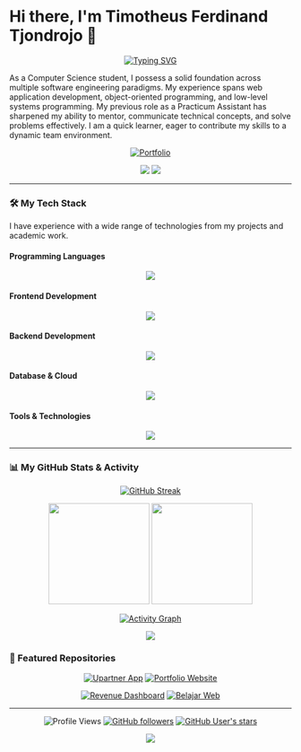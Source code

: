 # Hi there, I'm Timotheus Ferdinand Tjondrojo 👋
<p align="center">
  <a href="https://git.io/typing-svg"><img src="https://readme-typing-svg.demolab.com?font=Fira+Code&weight=600&size=24&pause=1000&color=2ca35c&center=true&vCenter=true&width=500&lines=Full-Stack+Developer;Mobile+App+Developer;IoT+Enthusiast;Cybersecurity+Enthusiast;Problem+Solving;Object-Oriented+Programming;Creative+Thinker" alt="Typing SVG" /></a>
</p>

As a Computer Science student, I possess a solid foundation across multiple software engineering paradigms. My experience spans web application development, object-oriented programming, and low-level systems programming. My previous role as a Practicum Assistant has sharpened my ability to mentor, communicate technical concepts, and solve problems effectively. I am a quick learner, eager to contribute my skills to a dynamic team environment.

<p align="center">
<a href="https://portfolio-ferdinandtjondrojo.vercel.app/" target="_blank">
<img src="https://img.shields.io/badge/Portfolio-2ca35c?style=for-the-badge&logo=vercel&logoColor=white&labelColor=181717&shadow=true&plastic=true&logoWidth=20&fontSize=14" alt="Portfolio"/>
</a>
</p>

<p align="center">
  <a href="https://www.linkedin.com/in/ferdinandtj/" target="blank"><img src="https://img.shields.io/badge/LinkedIn-0077B5?style=for-the-badge&logo=linkedin&logoColor=white"/></a>
  <a href="https://github.com/FerdinandTJ" target="blank"><img src="https://img.shields.io/badge/GitHub-181717?style=for-the-badge&logo=github&logoColor=white"/></a>
</p>

---

### 🛠️ My Tech Stack

I have experience with a wide range of technologies from my projects and academic work.

#### Programming Languages
<p align="center">
  <img src="https://skillicons.dev/icons?i=java,python,php,c,js,dart,swift&theme=dark" />
</p>

#### Frontend Development
<p align="center">
  <img src="https://skillicons.dev/icons?i=html,css,js,react,bootstrap,tailwindcss,flutter&theme=dark" />
</p>

#### Backend Development
<p align="center">
  <img src="https://skillicons.dev/icons?i=laravel,flask,nodejs,php&theme=dark" />
</p>

#### Database & Cloud
<p align="center">
  <img src="https://skillicons.dev/icons?i=mysql,sqlite,firebase,vercel&theme=dark" />
</p>

#### Tools & Technologies
<p align="center">
  <img src="https://skillicons.dev/icons?i=git,github,docker,linux,postman,figma,powershell,vscode&theme=dark" />
</p>

---

### 📊 My GitHub Stats & Activity

<div align="center">

[![GitHub Streak](https://streak-stats.demolab.com/?user=ferdinandtj&theme=dark&background=0d1117&border=30363d&stroke=58a6ff&ring=58a6ff&fire=ff6b6b&currStreakNum=ffffff&sideNums=ffffff&currStreakLabel=58a6ff&sideLabels=8b949e&dates=8b949e)](https://git.io/streak-stats)

</div>

<p align="center">
  <img height="180em" src="https://github-readme-stats-sigma-five.vercel.app/api?username=ferdinandtj&show_icons=true&theme=github_dark&include_all_commits=true&count_private=true&border_color=30363d&bg_color=0d1117&title_color=58a6ff&text_color=c9d1d9&icon_color=58a6ff"/>
  <img height="180em" src="https://github-readme-stats-sigma-five.vercel.app/api/top-langs/?username=ferdinandtj&layout=compact&langs_count=8&theme=github_dark&border_color=30363d&bg_color=0d1117&title_color=58a6ff&text_color=c9d1d9"/>
</p>

<div align="center">
  
[![Activity Graph](https://github-readme-activity-graph.vercel.app/graph?username=ferdinandtj&theme=github-compact&bg_color=0d1117&color=58a6ff&line=58a6ff&point=c9d1d9&area=true&hide_border=true)](https://github.com/ashutosh00710/github-readme-activity-graph)

</div>

<p align="center">
  <img src="https://github-profile-trophy.vercel.app/?username=ferdinandtj&theme=onestar&no-frame=true&no-bg=true&margin-w=4&column=7" />
</p>

### 🚀 Featured Repositories

<div align="center">

[![Upartner App](https://github-readme-stats-sigma-five.vercel.app/api/pin/?username=ferdinandtj&repo=Upartner-App&theme=github_dark&border_color=30363d&bg_color=0d1117&title_color=58a6ff&text_color=c9d1d9&icon_color=58a6ff)](https://github.com/FerdinandTJ/Upartner-App)
[![Portfolio Website](https://github-readme-stats-sigma-five.vercel.app/api/pin/?username=ferdinandtj&repo=PortfolioWebsite&theme=github_dark&border_color=30363d&bg_color=0d1117&title_color=58a6ff&text_color=c9d1d9&icon_color=58a6ff)](https://github.com/FerdinandTJ/PortfolioWebsite)

[![Revenue Dashboard](https://github-readme-stats-sigma-five.vercel.app/api/pin/?username=ferdinandtj&repo=revenue-dashboard&theme=github_dark&border_color=30363d&bg_color=0d1117&title_color=58a6ff&text_color=c9d1d9&icon_color=58a6ff)](https://github.com/FerdinandTJ/revenue-dashboard)
[![Belajar Web](https://github-readme-stats-sigma-five.vercel.app/api/pin/?username=ferdinandtj&repo=belajar-web&theme=github_dark&border_color=30363d&bg_color=0d1117&title_color=58a6ff&text_color=c9d1d9&icon_color=58a6ff)](https://github.com/FerdinandTJ/belajar-web)

</div>

---

<div align="center">
  
![Profile Views](https://komarev.com/ghpvc/?username=ferdinandtj&label=Profile%20views&color=0e75b6&style=flat)
[![GitHub followers](https://img.shields.io/github/followers/ferdinandtj?label=Followers&style=social)](https://github.com/ferdinandtj?tab=followers)
[![GitHub User's stars](https://img.shields.io/github/stars/ferdinandtj?label=Stars&style=social)](https://github.com/ferdinandtj?tab=repositories)

</div>

<p align="center">
  <img src="https://capsule-render.vercel.app/api?type=waving&color=gradient&height=60&section=footer"/>
</p>
